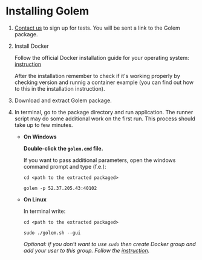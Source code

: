 # Installing Golem

1. [Contact us](<mailto:testnet@golemproject.net>) to sign up for tests. You will be sent a link to the Golem package.

2. Install Docker

   Follow the official Docker installation guide for your operating system: [instruction](https://docs.docker.com/engine/installation/)
   
   After the installation remember to check if it's working properly by checking version and runnig a container example (you can find out how to this in the installation instruction). 

3. Download and extract Golem package.  

4. In terminal, go to the package directory and run application. The runner script may do some additional work on the first run. This process should take up to few minutes.

   - **On Windows**

      **Double-click the `golem.cmd` file.**

      If you want to pass additional parameters, open the windows command prompt and type (f.e.):

      `cd <path to the extracted packaged>`

      `golem -p 52.37.205.43:40102`

   - **On Linux**

     In terminal write: 

     `cd <path to the extracted packaged>`

     `sudo ./golem.sh --gui`

     _Optional: if you don't want to use `sudo` then create Docker group and add your user to this group. Follow the [instruction](https://docs.docker.com/engine/installation/linux/ubuntulinux/)._
